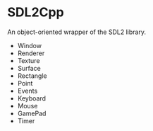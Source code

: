 SDL2Cpp
=======

An object-oriented wrapper of the SDL2 library.

* Window
* Renderer
* Texture
* Surface
* Rectangle
* Point
* Events
* Keyboard
* Mouse
* GamePad
* Timer